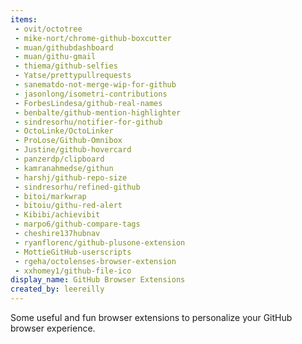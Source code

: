 ```yaml
---
items:
 - ovit/octotree
 - mike-nort/chrome-github-boxcutter
 - muan/githubdashboard
 - muan/githu-gmail
 - thiema/github-selfies
 - Yatse/prettypullrequests
 - sanematdo-not-merge-wip-for-github
 - jasonlong/isometri-contributions
 - ForbesLindesa/github-real-names
 - benbalte/github-mention-highlighter
 - sindresorhu/notifier-for-github
 - OctoLinke/OctoLinker
 - ProLose/Github-Omnibox
 - Justine/github-hovercard
 - panzerdp/clipboard
 - kamranahmedse/githun
 - harshj/github-repo-size
 - sindresorhu/refined-github
 - bitoi/markwrap
 - bitoiu/githu-red-alert
 - Kibibi/achievibit
 - marpo6/github-compare-tags
 - cheshire137hubnav
 - ryanflorenc/github-plusone-extension
 - MottieGitHub-userscripts
 - rgeha/octolenses-browser-extension
 - xxhomey1/github-file-ico
display_name: GitHub Browser Extensions
created_by: leereilly
---
```

Some useful and fun browser extensions to personalize your GitHub browser experience.
